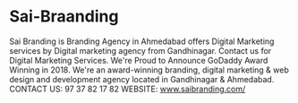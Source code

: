 # Sai-Braanding
Sai Branding is Branding Agency in Ahmedabad offers Digital Marketing services by Digital marketing agency from Gandhinagar. Contact us for Digital Marketing Services. We're Proud to Announce GoDaddy Award Winning in 2018. We're an award-winning branding, digital marketing &amp; web design and development agency located in Gandhinagar &amp; Ahmedabad. CONTACT US: 97 37 82 17 82 WEBSITE: www.saibranding.com/

